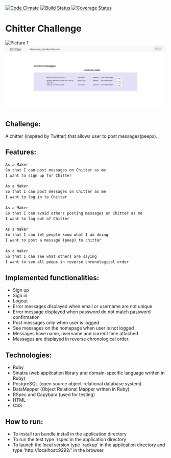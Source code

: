 [![Code Climate](https://codeclimate.com/repos/55b38c3ae30ba01522002833/badges/cd65f97bfdcfac195449/gpa.svg)](https://codeclimate.com/repos/55b38c3ae30ba01522002833/feed)  [![Build Status](https://travis-ci.org/AnnaKL/chitter-challenge.svg?branch=master)](https://travis-ci.org/AnnaKL/chitter-challenge)  [![Coverage Status](https://coveralls.io/repos/AnnaKL/chitter-challenge/badge.svg?branch=master&service=github)](https://coveralls.io/github/AnnaKL/chitter-challenge?branch=master)

Chitter Challenge
=================

![Picture 1](public/img/screenhot1.png)  ![Picture 2](public/img/screenshot2.png)

Challenge:
-------

A chitter (inspired by Twitter) that allows user to post messages(peeps).

Features:
-------

```sh
As a Maker
So that I can post messages on Chitter as me
I want to sign up for Chitter

As a Maker
So that I can post messages on Chitter as me
I want to log in to Chitter

As a Maker
So that I can avoid others posting messages on Chitter as me
I want to log out of Chitter

As a maker
So that I can let people know what I am doing
I want to post a message (peep) to chitter

As a maker
So that I can see what others are saying
I want to see all peeps in reverse chronological order
```

Implemented functionalities:
------------------------------

* Sign up
* Sign in
* Logout
* Error messages displayed when email or username are not unique
* Error message displayed when password do not match password confirmation
* Post messages only when user is logged
* See messages on the homepage when user is not logged
* Messages have name, username and current time attached
* Messages are displayed in reverse chronological order.


Technologies:
----------
* Ruby
* Sinatra (web application library and domain-specific language written in Ruby)
* PostgreSQL (open source object-relational database system)
* DataMapper (Object Relational Mapper written in Ruby)
* RSpec and Capybara (used for testing)
* HTML
* CSS


How to run:
----------
* To install run bundle install in the application directory
* To run the test type 'rspec'in the application directory
* To launch the local version type 'rackup' in the application directory and type 'http://localhost:9292/' in the browser.


